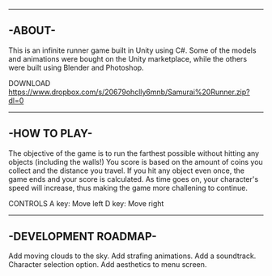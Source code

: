 -------
-ABOUT-
-------

This is an infinite runner game built in Unity using C#. Some of the models and animations were bought on the Unity marketplace, while the others were built using Blender and Photoshop.


DOWNLOAD
https://www.dropbox.com/s/20679ohclly6mnb/Samurai%20Runner.zip?dl=0

-------------
-HOW TO PLAY-
-------------
The objective of the game is to run the farthest possible without hitting any objects (including the walls!) You score is based on the amount of coins you collect and the distance you travel. If you hit any object even once, the game ends and your score is calculated. As time goes on, your character's speed will increase, thus making the game more challening to continue.

CONTROLS
A key: Move left
D key: Move right


---------------------
-DEVELOPMENT ROADMAP-
---------------------

Add moving clouds to the sky.
Add strafing animations.
Add a soundtrack.
Character selection option.
Add aesthetics to menu screen.
